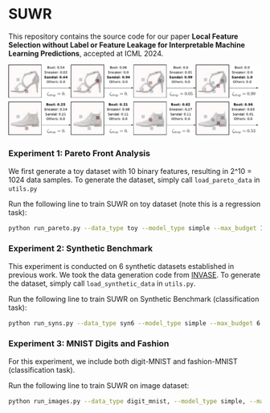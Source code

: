 # SUWR
This repository contains the source code for our paper **Local Feature Selection without Label or Feature Leakage for Interpretable Machine Learning Predictions**, accepted at ICML 2024. 

<img src="./Images/fig_fashion.pdf">

### Experiment 1: Pareto Front Analysis
We first generate a toy dataset with 10 binary features, resulting in 2^10 = 1024 data samples. To generate the dataset, simply call `load_pareto_data` in `utils.py` 

Run the following line to train SUWR on toy dataset (note this is a regression task):

```bash
python run_pareto.py --data_type toy --model_type simple --max_budget 10 --lamda 0.5 --name_your_model my_toy_model
```

### Experiment 2: Synthetic Benchmark
This experiment is conducted on 6 synthetic datasets established in previous work. We took the data generation code from [INVASE](https://github.com/jsyoon0823/INVASE/). To generate the dataset, simply call `load_synthetic_data` in `utils.py`. 

Run the following line to train SUWR on Synthetic Benchmark (classification task):

```bash
python run_syns.py --data_type syn6 --model_type simple --max_budget 6 --lamda 0.01 --name_your_model my_synthetic_model
```

### Experiment 3: MNIST Digits and Fashion
For this experiment, we include both digit-MNIST and fashion-MNIST (classification task). 

Run the following line to train SUWR on image dataset:
```bash
python run_images.py --data_type digit_mnist, --model_type simple, --max_budget 50 --lamda 0.2 --name_your_model my_image_model --select_patch
```




